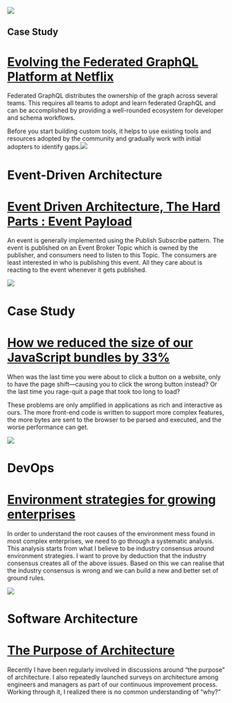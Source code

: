 [![](https://mcusercontent.com/219daa24bb0e9b48aea4bcfcf/images/4744c700-39b9-1fdb-bd2d-bac9b2e3daf8.jpg)](https://www.infoq.com/articles/federated-GraphQL-platform-Netflix/ "")

## Case Study

# [Evolving the Federated GraphQL Platform at Netflix](https://www.infoq.com/articles/federated-GraphQL-platform-Netflix/)

Federated GraphQL distributes the ownership of the graph across several teams. This requires all teams to adopt and learn federated GraphQL and can be accomplished by providing a well-rounded ecosystem for developer and schema workflows.

Before you start building custom tools, it helps to use existing tools and resources adopted by the community and gradually work with initial adopters to identify gaps.[![](https://mcusercontent.com/219daa24bb0e9b48aea4bcfcf/images/acaa3125-fecf-4ada-a499-4820211f7e38.jpeg)](https://waswani.medium.com/event-driven-architecture-the-hard-parts-event-payload-bd5cc4809415 "")

# Event-Driven Architecture

# [Event Driven Architecture, The Hard Parts : Event Payload](https://waswani.medium.com/event-driven-architecture-the-hard-parts-event-payload-bd5cc4809415)

An event is generally implemented using the Publish Subscribe pattern. The event is published on an Event Broker Topic which is owned by the publisher, and consumers need to listen to this Topic. The consumers are least interested in who is publishing this event. All they care about is reacting to the event whenever it gets published.

[![](https://mcusercontent.com/219daa24bb0e9b48aea4bcfcf/images/4c681637-563b-aa7b-f116-5d45acd9a9fc.jpeg)](https://dropbox.tech/frontend/how-we-reduced-the-size-of-our-javascript-bundles-by-33-percent "")

# Case Study

# [How we reduced the size of our JavaScript bundles by 33%](https://dropbox.tech/frontend/how-we-reduced-the-size-of-our-javascript-bundles-by-33-percent)

When was the last time you were about to click a button on a website, only to have the page shift—causing you to click the wrong button instead? Or the last time you rage-quit a page that took too long to load?

These problems are only amplified in applications as rich and interactive as ours. The more front-end code is written to support more complex features, the more bytes are sent to the browser to be parsed and executed, and the worse performance can get.

[![](https://mcusercontent.com/219daa24bb0e9b48aea4bcfcf/images/d451b19e-fcd6-d648-f0b5-a45d12262f55.jpeg)](https://nikolaschou.medium.com/environment-strategies-for-growing-enterprises-3d58facde490 "")

# DevOps

# [Environment strategies for growing enterprises](https://nikolaschou.medium.com/environment-strategies-for-growing-enterprises-3d58facde490)

In order to understand the root causes of the environment mess found in most complex enterprises, we need to go through a systematic analysis. This analysis starts from what I believe to be industry consensus around environment strategies. I want to prove by deduction that the industry consensus creates all of the above issues. Based on this we can realise that the industry consensus is wrong and we can build a new and better set of ground rules.

[![](https://mcusercontent.com/219daa24bb0e9b48aea4bcfcf/images/17ebf91b-9080-1a4a-4403-f37044a05774.jpeg)](https://medium.com/system5-dev/the-purpose-of-architecture-ae9552e548d7 "")

# Software Architecture

# [The Purpose of Architecture](https://medium.com/system5-dev/the-purpose-of-architecture-ae9552e548d7)

Recently I have been regularly involved in discussions around “the purpose” of architecture. I also repeatedly launched surveys on architecture among engineers and managers as part of our continuous improvement process. Working through it, I realized there is no common understanding of “why?”

